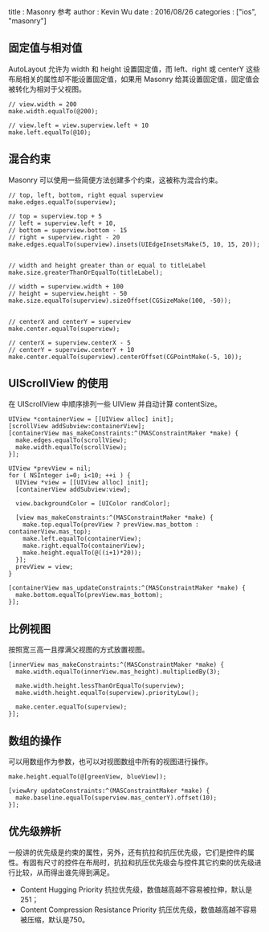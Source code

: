 title : Masonry 参考
author : Kevin Wu
date : 2016/08/26
categories : ["ios", "masonry"]


## 固定值与相对值

AutoLayout 允许为 width 和 height 设置固定值，而 left、right 或 centerY 这些布局相关的属性却不能设置固定值，如果用 Masonry 给其设置固定值，固定值会被转化为相对于父视图。

    // view.width = 200
    make.width.equalTo(@200);
    
    // view.left = view.superview.left + 10
    make.left.equalTo(@10);

## 混合约束

Masonry 可以使用一些简便方法创建多个约束，这被称为混合约束。

    // top, left, bottom, right equal superview
    make.edges.equalTo(superview);
    
    // top = superview.top + 5
    // left = superview.left + 10,
    // bottom = superview.bottom - 15
    // right = superview.right - 20
    make.edges.equalTo(superview).insets(UIEdgeInsetsMake(5, 10, 15, 20));
    
    
    // width and height greater than or equal to titleLabel
    make.size.greaterThanOrEqualTo(titleLabel);
    
    // width = superview.width + 100
    // height = superview.height - 50
    make.size.equalTo(superview).sizeOffset(CGSizeMake(100, -50));
    
    
    // centerX and centerY = superview
    make.center.equalTo(superview);
    
    // centerX = superview.centerX - 5
    // centerY = superview.centerY + 10
    make.center.equalTo(superview).centerOffset(CGPointMake(-5, 10));

## UIScrollView 的使用

在 UIScrollView 中顺序排列一些 UIView 并自动计算 contentSize。

    UIView *containerView = [[UIView alloc] init];
    [scrollView addSubview:containerView];
    [containerView mas_makeConstraints:^(MASConstraintMaker *make) {
      make.edges.equalTo(scrollView);
      make.width.equalTo(scrollView);
    }];
    
    UIView *prevView = nil;
    for ( NSInteger i=0; i<10; ++i ) {
      UIView *view = [[UIView alloc] init];
      [containerView addSubview:view];
    
      view.backgroundColor = [UIColor randColor];
    
      [view mas_makeConstraints:^(MASConstraintMaker *make) {
        make.top.equalTo(prevView ? prevView.mas_bottom : containerView.mas_top);
        make.left.equalTo(containerView);
        make.right.equalTo(containerView);
        make.height.equalTo(@((i+1)*20));
      }];
      prevView = view;
    }
    
    [containerView mas_updateConstraints:^(MASConstraintMaker *make) {
      make.bottom.equalTo(prevView.mas_bottom);
    }];

## 比例视图

按照宽三高一且撑满父视图的方式放置视图。

    [innerView mas_makeConstraints:^(MASConstraintMaker *make) {
      make.width.equalTo(innerView.mas_height).multipliedBy(3);
    
      make.width.height.lessThanOrEqualTo(superview);
      make.width.height.equalTo(superview).priorityLow();
    
      make.center.equalTo(superview);
    }];

## 数组的操作

可以用数组作为参数，也可以对视图数组中所有的视图进行操作。

    make.height.equalTo(@[greenView, blueView]);
    
    [viewAry updateConstraints:^(MASConstraintMaker *make) {
      make.baseline.equalTo(superview.mas_centerY).offset(10);
    }];

## 优先级辨析

一般讲的优先级是约束的属性，另外，还有抗拉和抗压优先级，它们是控件的属性。有固有尺寸的控件在布局时，抗拉和抗压优先级会与控件其它约束的优先级进行比较，从而得出谁先得到满足。

  * Content Hugging Priority 抗拉优先级，数值越高越不容易被拉伸，默认是251；
  * Content Compression Resistance Priority 抗压优先级，数值越高越不容易被压缩，默认是750。

